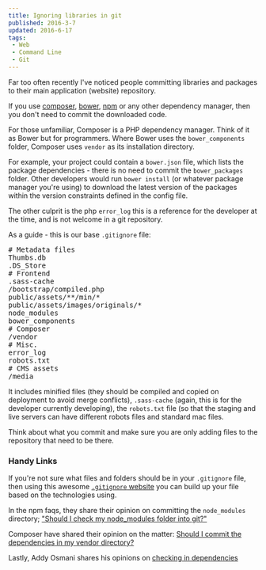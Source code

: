 ```yaml
---
title: Ignoring libraries in git
published: 2016-3-7
updated: 2016-6-17
tags:
 - Web
 - Command Line
 - Git
---
```


<p>Far too often recently I've noticed people committing libraries and packages to their main application (website) repository.</p>

<p>If you use <a href="https://getcomposer.org/">composer</a>, <a href="http://bower.io/">bower</a>, <a href="https://npmjs.org/">npm</a> or any other dependency manager, then you don't need to commit the downloaded code. </p>



<div class="info">For those unfamiliar, Composer is a PHP dependency manager. Think of it as Bower but for programmers. Where Bower uses the <code>bower_components</code> folder, Composer uses <code>vendor</code> as its installation directory.</div>



<p>For example, your project could contain a <code>bower.json</code> file, which lists the package dependencies - there is no need to commit the <code>bower_packages</code> folder. Other developers would run <code>bower install</code> (or whatever package manager you're using) to download the latest version of the packages within the version constraints defined in the config file.</p>



<p>The other culprit is the php <code>error_log</code> this is a reference for the developer at the time, and is not welcome in a git repository.</p>



<p>As a guide - this is our base <code>.gitignore</code> file:</p>



<pre class="language-git"># Metadata files
Thumbs.db
.DS_Store
# Frontend
.sass-cache
/bootstrap/compiled.php
public/assets/**/min/*
public/assets/images/originals/*
node_modules
bower_components
# Composer
/vendor
# Misc.
error_log
robots.txt
# CMS assets
/media</pre>





<p>It includes minified files (they should be compiled and copied on deployment to avoid merge conflicts), <code>.sass-cache</code> (again, this is for the developer currently developing), the <code>robots.txt</code> file (so that the staging and live servers can have different robots files and standard mac files.</p>



<p>Think about what you commit and make sure you are only adding files to the repository that need to be there.</p>



<h3>Handy Links</h3>



<p>If you're not sure what files and folders should be in your <code>.gitignore</code> file, then using this awesome <a href="http://www.gitignore.io/"><code>.gitignore</code> website</a> you can build up your file based on the technologies using.</p>



<p>In the npm faqs, they share their opinion on committing  the <code>node_modules</code> directory; <a href="https://www.npmjs.org/doc/faq.html#Should-I-check-my-node_modules-folder-into-git">"Should I check my node_modules folder into git?"</a></p>



<p>Composer have shared their opinion on the matter: <a href="https://getcomposer.org/doc/faqs/should-i-commit-the-dependencies-in-my-vendor-directory.md">Should I commit the dependencies in my vendor directory?</a></p>



<p>Lastly, Addy Osmani shares his opinions on <a href="http://addyosmani.com/blog/checking-in-front-end-dependencies/">checking in dependencies</a></p>